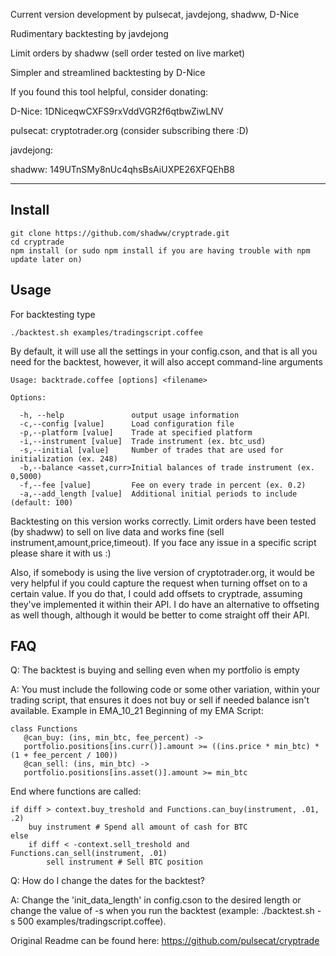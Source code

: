Current version development by pulsecat, javdejong, shadww, D-Nice

Rudimentary backtesting by javdejong

Limit orders by shadww (sell order tested on live market)

Simpler and streamlined backtesting by D-Nice 


If you found this tool helpful, consider donating:

D-Nice: 1DNiceqwCXFS9rxVddVGR2f6qtbwZiwLNV

pulsecat: cryptotrader.org (consider subscribing there :D)

javdejong: 

shadww: 149UTnSMy8nUc4qhsBsAiUXPE26XFQEhB8

__________________________________________________
## Install

    git clone https://github.com/shadww/cryptrade.git
    cd cryptrade
    npm install (or sudo npm install if you are having trouble with npm update later on)

## Usage

For backtesting type

    ./backtest.sh examples/tradingscript.coffee

By default, it will use all the settings in your config.cson, and that is all you need for the backtest, however, it will also accept command-line arguments

    Usage: backtrade.coffee [options] <filename>

    Options:

      -h, --help               output usage information
      -c,--config [value]      Load configuration file
      -p,--platform [value]    Trade at specified platform
      -i,--instrument [value]  Trade instrument (ex. btc_usd)
      -s,--initial [value]     Number of trades that are used for initialization (ex. 248)
      -b,--balance <asset,curr>Initial balances of trade instrument (ex. 0,5000)
      -f,--fee [value]         Fee on every trade in percent (ex. 0.2)
      -a,--add_length [value]  Additional initial periods to include (default: 100)
      

Backtesting on this version works correctly.
Limit orders have been tested (by shadww) to sell on live data and works fine (sell instrument,amount,price,timeout).
If you face any issue in a specific script please share it with us :)

Also, if somebody is using the live version of cryptotrader.org, it would be very helpful if you could capture the request when turning offset on to a certain value. If you do that, I could add offsets to cryptrade, assuming they've implemented it within their API. I do have an alternative to offseting as well though, although it would be better to come straight off their API.

## FAQ

Q: The backtest is buying and selling even when my portfolio is empty

A: You must include the following code or some other variation, within your trading script, that ensures it does not buy or sell if needed balance isn't available. Example in EMA_10_21
Beginning of my EMA Script:

    class Functions
       @can_buy: (ins, min_btc, fee_percent) ->
       portfolio.positions[ins.curr()].amount >= ((ins.price * min_btc) * (1 + fee_percent / 100))
       @can_sell: (ins, min_btc) ->
       portfolio.positions[ins.asset()].amount >= min_btc
       
End where functions are called:

    if diff > context.buy_treshold and Functions.can_buy(instrument, .01, .2)         
        buy instrument # Spend all amount of cash for BTC
    else
        if diff < -context.sell_treshold and Functions.can_sell(instrument, .01) 
            sell instrument # Sell BTC position
      

Q: How do I change the dates for the backtest?

A: Change the 'init_data_length' in config.cson to the desired length or change the value of -s when you run the backtest (example: ./backtest.sh -s 500 examples/tradingscript.coffee).

Original Readme can be found here: https://github.com/pulsecat/cryptrade

